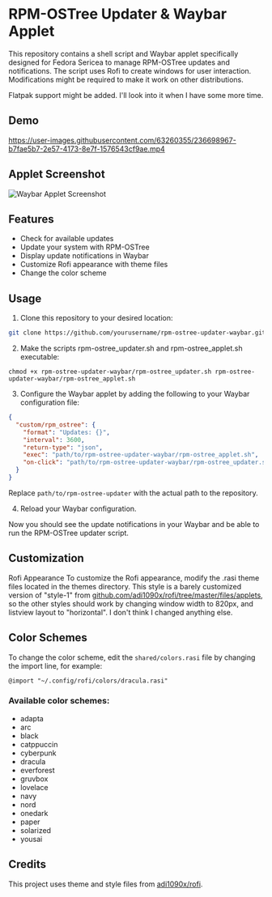 # RPM-OSTree Updater & Waybar Applet

This repository contains a shell script and Waybar applet specifically designed for Fedora Sericea to manage RPM-OSTree updates and notifications. The script uses Rofi to create windows for user interaction. Modifications might be required to make it work on other distributions.

Flatpak support might be added. I'll look into it when I have some more time.

## Demo


https://user-images.githubusercontent.com/63260355/236698967-b7fae5b7-2e57-4173-8e7f-1576543cf9ae.mp4


## Applet Screenshot

![Waybar Applet Screenshot](https://i.imgur.com/4HNa6Wk.png)

## Features

- Check for available updates
- Update your system with RPM-OSTree
- Display update notifications in Waybar
- Customize Rofi appearance with theme files
- Change the color scheme

## Usage

1. Clone this repository to your desired location:

```bash
git clone https://github.com/yourusername/rpm-ostree-updater-waybar.git
```

2. Make the scripts rpm-ostree_updater.sh and rpm-ostree_applet.sh executable:

```chmod +x rpm-ostree-updater-waybar/rpm-ostree_updater.sh rpm-ostree-updater-waybar/rpm-ostree_applet.sh```

3. Configure the Waybar applet by adding the following to your Waybar configuration file:
```json
{
  "custom/rpm_ostree": {
    "format": "Updates: {}",
    "interval": 3600,
    "return-type": "json",
    "exec": "path/to/rpm-ostree-updater-waybar/rpm-ostree_applet.sh",
    "on-click": "path/to/rpm-ostree-updater-waybar/rpm-ostree_updater.sh"
  }
}
```
Replace `path/to/rpm-ostree-updater` with the actual path to the repository.

4. Reload your Waybar configuration.

Now you should see the update notifications in your Waybar and be able to run the RPM-OSTree updater script.

## Customization
Rofi Appearance
To customize the Rofi appearance, modify the .rasi theme files located in the themes directory. This style is a barely customized version of "style-1" from [github.com/adi1090x/rofi/tree/master/files/applets](https://github.com/adi1090x/rofi/tree/master/files/applets), so the other styles should work by changing window width to 820px, and listview layout to "horizontal". I don't think I changed anything else.

## Color Schemes
To change the color scheme, edit the `shared/colors.rasi` file by changing the import line, for example:

```arduino
@import "~/.config/rofi/colors/dracula.rasi"
```

###  Available color schemes:

* adapta
* arc
* black
* catppuccin
* cyberpunk
* dracula
* everforest
* gruvbox
* lovelace
* navy
* nord
* onedark
* paper
* solarized
* yousai


## Credits
This project uses theme and style files from [adi1090x/rofi](https://github.com/adi1090x/rofi).
